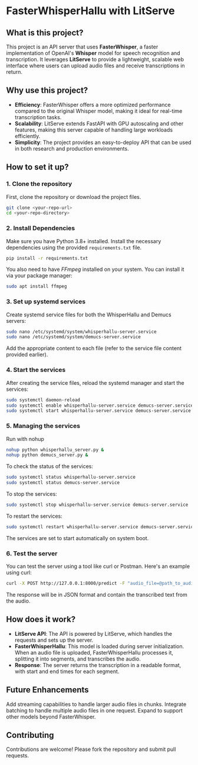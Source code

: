 # FasterWhisperHallu with LitServe

## What is this project?

This project is an API server that uses **FasterWhisper**, a faster implementation of OpenAI's **Whisper** model for speech recognition and transcription. It leverages **LitServe** to provide a lightweight, scalable web interface where users can upload audio files and receive transcriptions in return.

## Why use this project?

- **Efficiency**: FasterWhisper offers a more optimized performance compared to the original Whisper model, making it ideal for real-time transcription tasks.
- **Scalability**: LitServe extends FastAPI with GPU autoscaling and other features, making this server capable of handling large workloads efficiently.
- **Simplicity**: The project provides an easy-to-deploy API that can be used in both research and production environments.

## How to set it up?

### 1. Clone the repository

First, clone the repository or download the project files.

```bash
git clone <your-repo-url>
cd <your-repo-directory>
```

### 2. Install Dependencies

Make sure you have Python 3.8+ installed. Install the necessary dependencies using the provided `requirements.txt` file.

```bash
pip install -r requirements.txt
```

You also need to have *FFmpeg* installed on your system. You can install it via your package manager:

```bash
sudo apt install ffmpeg
```

### 3. Set up systemd services

Create systemd service files for both the WhisperHallu and Demucs servers:

```bash
sudo nano /etc/systemd/system/whisperhallu-server.service
sudo nano /etc/systemd/system/demucs-server.service
```

Add the appropriate content to each file (refer to the service file content provided earlier).

### 4. Start the services

After creating the service files, reload the systemd manager and start the services:

```bash
sudo systemctl daemon-reload
sudo systemctl enable whisperhallu-server.service demucs-server.service
sudo systemctl start whisperhallu-server.service demucs-server.service
```

### 5. Managing the services

Run with nohup

```bash
nohup python whisperhallu_server.py &
nohup python demucs_server.py &
```

To check the status of the services:

```bash
sudo systemctl status whisperhallu-server.service
sudo systemctl status demucs-server.service
```

To stop the services:

```bash
sudo systemctl stop whisperhallu-server.service demucs-server.service
```

To restart the services:

```bash
sudo systemctl restart whisperhallu-server.service demucs-server.service
```

The services are set to start automatically on system boot.

### 6. Test the server

You can test the server using a tool like curl or Postman. Here's an example using curl:

```bash
curl -X POST http://127.0.0.1:8000/predict -F "audio_file=@path_to_audio_file.wav"
```

The response will be in JSON format and contain the transcribed text from the audio.

## How does it work?
- **LitServe API**: The API is powered by LitServe, which handles the requests and sets up the server.
- **FasterWhisperHallu**: This model is loaded during server initialization. When an audio file is uploaded, FasterWhisperHallu processes it, splitting it into segments, and transcribes the audio.
- **Response**: The server returns the transcription in a readable format, with start and end times for each segment.

## Future Enhancements
Add streaming capabilities to handle larger audio files in chunks.
Integrate batching to handle multiple audio files in one request.
Expand to support other models beyond FasterWhisper.

## Contributing
Contributions are welcome! Please fork the repository and submit pull requests.